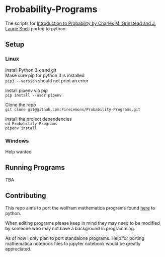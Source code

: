 # Probability-Programs
The scripts for [Introduction to Probability by Charles M. Grinstead and J. Laurie Snell](http://www.dartmouth.edu/~chance/teaching_aids/books_articles/probability_book/book.html) ported to python  
  
## Setup
### Linux
Install Python 3.x and git  
Make sure pip for python 3 is installed  
`pip3 --version` should not print an error  
  
Install pipenv via pip  
`pip install --user pipenv`  

Clone the repo  
`git clone git@github.com:FireLemons/Probability-Programs.git`  
  
Install the project dependencies  
`cd Probability-Programs`  
`pipenv install`  

### Windows  
Help wanted  
  
## Running Programs  
TBA  

## Contributing  
This repo aims to port the wolfram mathematica programs found [here](http://www.dartmouth.edu/~chance/teaching_aids/books_articles/probability_book/BookAlgorithms.html) to python.  
  
When editing programs please keep in mind they may need to be modified by someone who may not have a background in programming.  
  
As of now I only plan to port standalone programs. Help for porting mathematica notebook files to jupyter notebook would be greatly appreciated.
